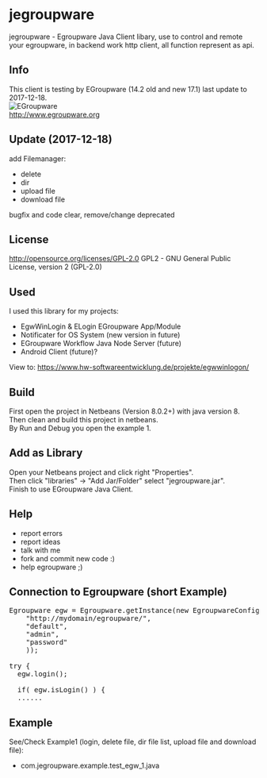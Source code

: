 # jegroupware
jegroupware - Egroupware Java Client libary, use to control and remote your egroupware, in backend work http client, all function represent as api.

## Info
This client is testing by EGroupware (14.2 old and new 17.1) last update to 2017-12-18.<br>
![EGroupware](http://www.egroupware.org/wp-content/themes/egroupware/images/logo.svg "Go To EGRoupware")<br>
http://www.egroupware.org

## Update (2017-12-18)
add Filemanager:
- delete
- dir
- upload file
- download file

bugfix and code clear, remove/change deprecated

## License
http://opensource.org/licenses/GPL-2.0 GPL2 - GNU General Public License, version 2 (GPL-2.0)

## Used
I used this library for my projects:
- EgwWinLogin & ELogin EGroupware App/Module
- Notificater for OS System (new version in future)
- EGroupware Workflow Java Node Server (future)
- Android Client (future)?

View to: https://www.hw-softwareentwicklung.de/projekte/egwwinlogon/

## Build
First open the project in Netbeans (Version 8.0.2+) with java version 8.<br>
Then clean and build this project in netbeans. <br>
By Run and Debug you open the example 1.<br>

## Add as Library
Open your Netbeans project and click right "Properties". <br>
Then click "libraries" -> "Add Jar/Folder" select "jegroupware.jar".<br>
Finish to use EGroupware Java Client.<br>

## Help
- report errors
- report ideas
- talk with me
- fork and commit new code :)
- help egroupware ;)

## Connection to Egroupware (short Example)
<pre>
Egroupware egw = Egroupware.getInstance(new EgroupwareConfig(
    "http://mydomain/egroupware/",
    "default",
    "admin",
    "password"
    ));

try {
  egw.login();

  if( egw.isLogin() ) {
  ......
</pre>

## Example
See/Check Example1 (login, delete file, dir file list, upload file and download file):
- com.jegroupware.example.test_egw_1.java

